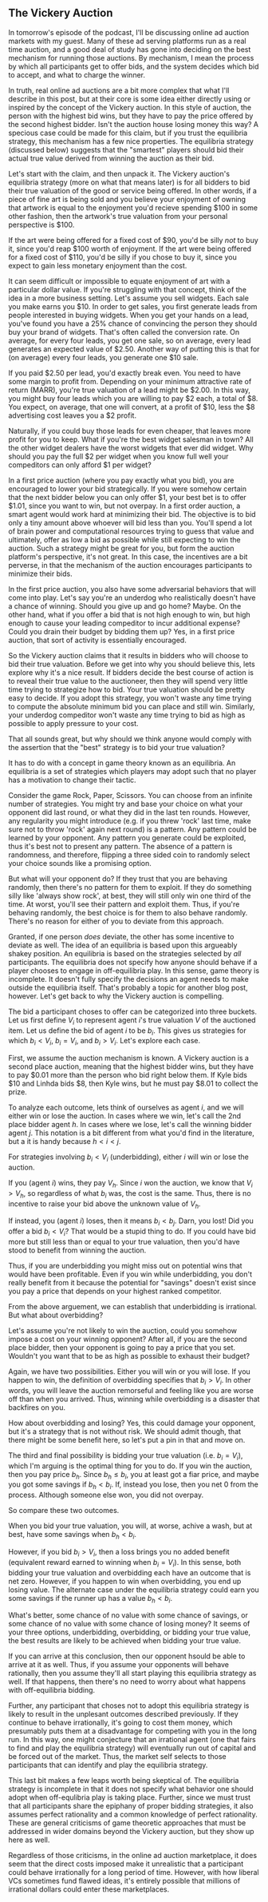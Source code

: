 ## The Vickery Auction

In tomorrow's episode of the podcast, I'll be discussing online ad auction markets with my guest.  Many of these ad serving platforms run as a real time auction, and a good deal of study has gone into deciding on the best mechanism for running those auctions.  By mechanism, I mean the process by which all participants get to offer bids, and the system decides which bid to accept, and what to charge the winner.

In truth, real online ad auctions are a bit more complex that what I'll describe in this post, but at their core is some idea either directly using or inspired by the concept of the Vickery auction.  In this style of auction, the person with the highest bid wins, but they have to pay the price offered by the second highest bidder.  Isn't the auction house losing money this way?  A specious case could be made for this claim, but if you trust the equilibria strategy, this mechanism has a few nice properties.  The equilibria strategy (discussed below) suggests that the "smartest" players should bid their actual true value derived from winning the auction as their bid.

Let's start with the claim, and then unpack it.  The Vickery auction's equilibria strategy (more on what that means later) is for all bidders to bid their true valuation of the good or service being offered.  In other words, if a piece of fine art is being sold and you believe your enjoyment of owning that artwork is equal to the enjoyment you'd recieve spending \$100 in some other fashion, then the artwork's true valuation from your personal perspective is \$100.

If the art were being offered for a fixed cost of \$90, you'd be silly *not* to buy it, since you'd reap \$100 worth of enjoyment.  If the art were being offered for a fixed cost of \$110, you'd be silly if you chose to buy it, since you expect to gain less monetary enjoyment than the cost.

It can seem difficult or impossible to equate enjoyment of art with a particular dollar value.  If you're struggling with that concept, think of the idea in a more business setting.  Let's assume you sell widgets.  Each sale you make earns you \$10.  In order to get sales, you first generate leads from people interested in buying widgets.  When you get your hands on a lead, you've found you have a 25% chance of convincing the person they should buy your brand of widgets.  That's often called the conversion rate.  On average, for every four leads, you get one sale, so on average, every lead generates an expected value of \$2.50.  Another way of putting this is that for (on average) every four leads, you generate one \$10 sale.

If you paid \$2.50 per lead, you'd exactly break even.  You need to have some margin to profit from.  Depending on your minimum attractive rate of return (MARR), you're true valuation of a lead might be \$2.00.  In this way, you might buy four leads which you are willing to pay \$2 each, a total of \$8.  You expect, on average, that one will convert, at a profit of \$10, less the \$8 advertising cost leaves you a \$2 profit.

Naturally, if you could buy those leads for even cheaper, that leaves more profit for you to keep.  What if you're the best widget salesman in town?  All the other widget dealers have the worst widgets that ever did widget.  Why should you pay the full \$2 per widget when you know full well your compeditors can only afford \$1 per widget?

In a first price auction (where you pay exactly what you bid), you are encouraged to lower your bid strategically.  If you were somehow certain that the next bidder below you can only offer \$1, your best bet is to offer \$1.01, since you want to win, but not overpay.  In a first order auction, a smart agent would work hard at minimizing their bid.  The objective is to bid only a tiny amount above whoever will bid less than you.  You'll spend a lot of brain power and computational resources trying to guess that value and ultimately, offer as low a bid as possible while still expecting to win the auction.  Such a strategy might be great for you, but form the auction platform's perspective, it's not great.  In this case, the incentives are a bit perverse, in that the mechanism of the auction encourages participants to minimize their bids.

In the first price auction, you also have some adversarial behaviors that will come into play.  Let's say you're an underdog who realistically doesn't have a chance of winning.  Should you give up and go home?  Maybe.  On the other hand, what if you offer a bid that is not high enough to win, but high enough to cause your leading compeditor to incur additional expense?  Could you drain their budget by bidding them up?  Yes, in a first price auction, that sort of activity is essentially encouraged.

So the Vickery auction claims that it results in bidders who will choose to bid their true valuation.  Before we get into why you should believe this, lets explore why it's a nice result.  If bidders decide the best course of action is to reveal their true value to the auctioneer, then they will spend very little time trying to strategize how to bid.  Your true valuation should be pretty easy to decide.  If you adopt this strategy, you won't waste any time trying to compute the absolute minimum bid you can place and still win.  Similarly, your underdog compeditor won't waste any time trying to bid as high as possible to apply pressure to your cost.

That all sounds great, but why should we think anyone would comply with the assertion that the "best" strategy is to bid your true valuation?

It has to do with a concept in game theory known as an equilibria.  An equilibria is a set of strategies which players may adopt such that no player has a motivation to change their tactic.

Consider the game Rock, Paper, Scissors.  You can choose from an infinite number of strategies.  You might try and base your choice on what your opponent did last round, or what they did in the last ten rounds.  However, any regularity you might introduce (e.g. if you threw 'rock' last time, make sure not to throw 'rock' again next round) is a pattern.  Any pattern could be learned by your opponent.  Any pattern you generate could be exploited, thus it's best not to present any pattern.  The absence of a pattern is randomness, and therefore, flipping a three sided coin to randomly select your choice sounds like a promising option.

But what will your opponent do?  If they trust that you are behaving randomly, then there's no pattern for them to exploit.  If they do something silly like 'always show rock', at best, they will still only win one third of the time.  At worst, you'll see their pattern and exploit them.  Thus, if you're behaving randomly, the best choice is for them to also behave randomly.  There's no reason for either of you to deviate from this approach.

Granted, if one person *does* deviate, the other has some incentive to deviate as well.  The idea of an equilibria is based upon this argueably shakey position.  An equilibria is based on the strategies selected by *all* participants.  The equilibria does not specify how anyone should behave if a player chooses to engage in off-equilibria play.  In this sense, game theory is incomplete.  It doesn't fully specify the decisions an agent needs to make outside the equilibria itself.  That's probably a topic for another blog post, however.  Let's get back to why the Vickery auction is compelling.

The bid a participant choses to offer can be categorized into three buckets.  Let us first define $V_i$ to represent agent $i$'s true valuation $V$ of the auctioned item.  Let us define the bid of agent $i$ to be $b_i$.  This gives us strategies for which $b_i < V_i$, $b_i = V_i$, and $b_i > V_i$.  Let's explore each case.

First, we assume the auction mechanism is known.  A Vickery auction is a second place auction, meaning that the highest bidder wins, but they have to pay \$0.01 more than the person who bid right below them.  If Kyle bids \$10 and Linhda bids \$8, then Kyle wins, but he must pay $8.01 to collect the prize.

To analyze each outcome, lets think of ourselves as agent $i$, and we will either win or lose the auction.  In cases where we win, let's call the 2nd place bidder agent $h$.  In cases where we lose, let's call the winning bidder agent $j$.  This notation is a bit different from what you'd find in the literature, but a it is handy because $h < i < j$.

For strategies involving $b_i < V_i$ (underbidding), either $i$ will win or lose the auction.

If you (agent $i$) wins, they pay $V_h$.  Since $i$ won the auction, we know that $V_i > V_h$, so regardless of what $b_i$ was, the cost is the same.  Thus, there is no incentive to raise your bid above the unknown value of $V_h$.

If instead, you (agent $i$) loses, then it means $b_i < b_j$.  Darn, you lost!  Did you offer a bid $b_i < V_i$?  That would be a stupid thing to do.  If you could have bid more but still less than or equal to your true valuation, then you'd have stood to benefit from winning the auction.

Thus, if you are underbidding you might miss out on potential wins that would have been profitable.  Even if you win while underbidding, you don't really benefit from it because the potential for "savings" doesn't exist since you pay a price that depends on your highest ranked competitor.

From the above arguement, we can establish that underbidding is irrational.  But what about overbidding?

Let's assume you're not likely to win the auction, could you somehow impose a cost on your winning opponent?  After all, if you are the second place bidder, then your opponent is going to pay a price that you set.  Wouldn't you want that to be as high as possible to exhaust their budget?

Again, we have two possibilities.  Either you will win or you will lose.  If you happen to win, the definition of overbidding specifies that $b_i > V_i$.  In other words, you will leave the auction remorseful and feeling like you are worse off than when you arrived.  Thus, winning while overbidding is a disaster that backfires on you.

How about overbidding and losing?  Yes, this could damage your opponent, but it's a strategy that is not without risk.  We should admit though, that there might be some benefit here, so let's put a pin in that and move on.

The third and final possibility is bidding your true valuation (i.e. $b_i = V_i$), which I'm arguing is the optimal thing for you to do.  If you win the auction, then you pay price $b_h$.  Since $b_h \le b_i$, you at least got a fiar price, and maybe you got some savings if $b_h < b_i$.  If, instead you lose, then you net 0 from the process.  Although someone else won, you did not overpay.

So compare these two outcomes.

When you bid your true valuation, you will, at worse, achive a wash, but at best, have some savings when $b_h < b_i$.

However, if you bid $b_i > V_i$, then a loss brings you no added benefit (equivalent reward earned to winning when $b_i = V_i$).  In this sense, both bidding your true valuation and overbidding each have an outcome that is net zero.  However, if you happen to win when overbidding, you end up losing value.  The alternate case under the equilibria strategy could earn you some savings if the runner up has a value $b_h < b_i$.

What's better, some chance of no value with some chance of savings, or some chance of no value with some chance of losing money?  It seems of your three options, underbidding, overbidding, or bidding your true value, the best results are likely to be achieved when bidding your true value.

If you can arrive at this conclusion, then our opponent hsould be able to arrive at it as well.  Thus, if you assume your opponents will behave rationally, then you assume they'll all start playing this equilibria strategy as well.  If that happens, then there's no need to worry about what happens with off-equilibria bidding.

Further, any participant that choses not to adopt this equilibria strategy is likely to result in the unplesant outcomes described previously.  If they continue to behave irrationally, it's going to cost them money, which presumably puts them at a disadvantage for competing with you in the long run.  In this way, one might conjecture that an irrational agent (one that fairs to find and play the equilibria strategy) will eventually run out of capital and be forced out of the market.  Thus, the market self selects to those participants that can identify and play the equilibria strategy.

This last bit makes a few leaps worth being skeptical of.  The equilibria strategy is incomplete in that it does not specify what behavior one should adopt when off-equlibria play is taking place.  Further, since we must trust that all participants share the epiphany of proper bidding strategies, it also assumes perfect rationality and a common knowledge of perfect rationality.  These are general criticisms of game theoretic approaches that must be addressed in wider domains beyond the Vickery auction, but they show up here as well.

Regardless of those criticisms, in the online ad auction marketplace, it does seem that the direct costs imposed make it unrealistic that a participant could behave irrationally for a long period of time.  However, with how liberal VCs sometimes fund flawed ideas, it's entirely possible that millions of irrational dollars could enter these marketplaces.
